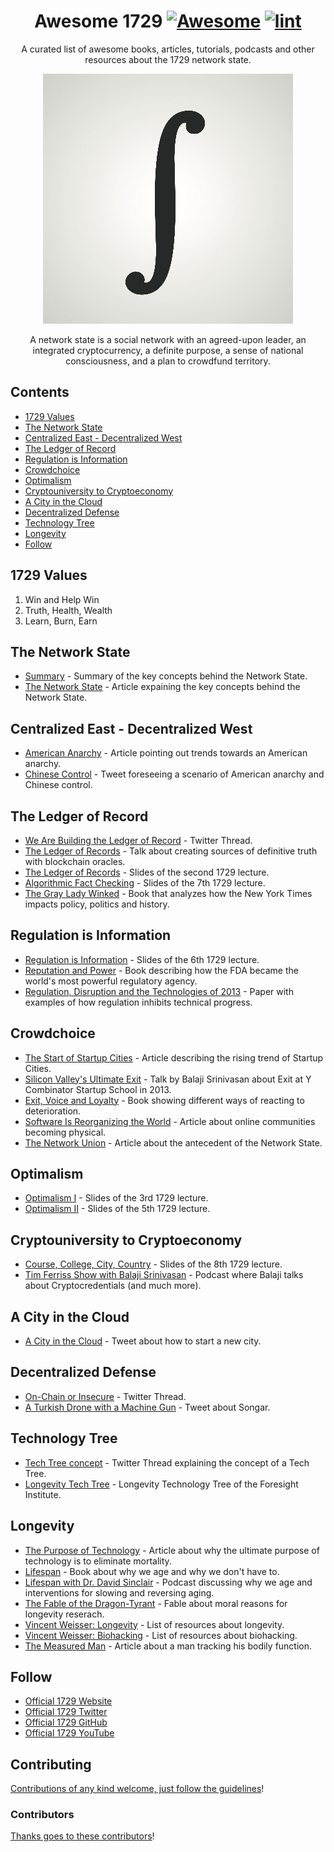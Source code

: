 <div align="center">

<!-- title -->

<!--lint ignore no-dead-urls-->
# Awesome 1729 [![Awesome](https://awesome.re/badge.svg)](https://awesome.re) [![lint](https://github.com/suud/awesome-1729/actions/workflows/lint.yaml/badge.svg)](https://github.com/suud/awesome-1729/actions/workflows/lint.yaml)

<!-- subtitle -->

A curated list of awesome books, articles, tutorials, podcasts and other resources about the 1729 network state.

<!-- image -->

<a href="http://1729.com/summary" target="_blank" rel="noopener noreferrer">
  <img src="images/oneseventwonine_400x400.jpg" />
</a>

<!-- description -->

A network state is a social network with an agreed-upon leader, an integrated cryptocurrency, a definite purpose, a sense of national consciousness, and a plan to crowdfund territory.

</div>

<!-- TOC -->

## Contents

- [1729 Values](#1729-values)
- [The Network State](#the-network-state)
- [Centralized East - Decentralized West](#centralized-east---decentralized-west)
- [The Ledger of Record](#the-ledger-of-record)
- [Regulation is Information](#regulation-is-information)
- [Crowdchoice](#crowdchoice)
- [Optimalism](#optimalism)
- [Cryptouniversity to Cryptoeconomy](#cryptouniversity-to-cryptoeconomy)
- [A City in the Cloud](#a-city-in-the-cloud)
- [Decentralized Defense](#decentralized-defense)
- [Technology Tree](#technology-tree)
- [Longevity](#longevity)
- [Follow](#follow)

<!-- CONTENT -->

## 1729 Values

1. Win and Help Win
2. Truth, Health, Wealth
3. Learn, Burn, Earn

## The Network State
- [Summary](https://1729.com/summary) - Summary of the key concepts behind the Network State.
- [The Network State](https://1729.com/the-network-state) - Article expaining the key concepts behind the Network State.

## Centralized East - Decentralized West

- [American Anarchy](https://bariweiss.substack.com/p/how-we-changed-our-minds-in-2021) - Article pointing out trends towards an American anarchy.
- [Chinese Control](https://twitter.com/balajis/status/1456136616024494081) - Tweet foreseeing a scenario of American anarchy and Chinese control.

## The Ledger of Record

- [We Are Building the Ledger of Record](https://twitter.com/balajis/status/1459140902144729088) - Twitter Thread.
- [The Ledger of Records](https://www.youtube.com/watch?v=Cwbbxb987vE) - Talk about creating sources of definitive truth with blockchain oracles.
- [The Ledger of Records](https://1729.com/slides/ledger-of-record.pdf) - Slides of the second 1729 lecture.
- [Algorithmic Fact Checking](https://1729.com/slides/algorithmic-fact-checking.pdf) - Slides of the 7th 1729 lecture.
- [The Gray Lady Winked](https://www.goodreads.com/book/show/57844169-the-gray-lady-winked) - Book that analyzes how the New York Times impacts policy, politics and history.

## Regulation is Information

- [Regulation is Information](https://1729-public.s3.amazonaws.com/regulation-is-information.pdf) - Slides of the 6th 1729 lecture.
- [Reputation and Power](https://press.princeton.edu/books/paperback/9780691141800/reputation-and-power) - Book describing how the FDA became the world's most powerful regulatory agency.
- [Regulation, Disruption and the Technologies of 2013](https://github.com/ladamalina/coursera-startup/blob/master/Week%206.%20Regulation%2C%20Disruption%2C%20and%20the%20Future.%20CLI%2C%20SQL%2C%20DBs%2C%20and%20ORMs./Lecture%2011.%20Regulation%2C%20Disruption%2C%20and%20the%20Technologies%20of%202013.pdf) - Paper with examples of how regulation inhibits technical progress.

## Crowdchoice

- [The Start of Startup Cities](https://1729.com/miami) - Article describing the rising trend of Startup Cities.
- [Silicon Valley's Ultimate Exit](https://www.youtube.com/watch?v=cOubCHLXT6A) - Talk by Balaji Srinivasan about Exit at Y Combinator Startup School in 2013.
- [Exit, Voice and Loyalty](https://www.goodreads.com/en/book/show/149033.Exit_Voice_and_Loyalty) - Book showing different ways of reacting to deterioration.
- [Software Is Reorganizing the World](https://www.wired.com/2013/11/software-is-reorganizing-the-world-and-cloud-formations-could-lead-to-physical-nations/) - Article about online communities becoming physical.
- [The Network Union](https://1729.com/network-union) - Article about the antecedent of the Network State.

## Optimalism

- [Optimalism I](https://1729-public.s3.amazonaws.com/optimalism.pdf) - Slides of the 3rd 1729 lecture.
- [Optimalism II](https://1729-public.s3.amazonaws.com/optimalism-part-2.pdf) - Slides of the 5th 1729 lecture.

## Cryptouniversity to Cryptoeconomy

- [Course, College, City, Country](https://1729-public.s3.amazonaws.com/how-we-build-the-network-state.pdf) - Slides of the 8th 1729 lecture.
- [Tim Ferriss Show with Balaji Srinivasan](https://tim.blog/2021/03/24/balaji-srinivasan/) - Podcast where Balaji talks about Cryptocredentials (and much more).

## A City in the Cloud

- [A City in the Cloud](https://twitter.com/balajis/status/1269178671086006273) - Tweet about how to start a new city.

## Decentralized Defense

- [On-Chain or Insecure](https://twitter.com/balajis/status/1471038225720365057) - Twitter Thread.
- [A Turkish Drone with a Machine Gun](https://twitter.com/balajis/status/1461802927039913994) - Tweet about Songar.

## Technology Tree

- [Tech Tree concept](https://twitter.com/balajis/status/1456163613857570821) - Twitter Thread explaining the concept of a Tech Tree.
- [Longevity Tech Tree](https://foresight.org/longevity-technology-tree/) - Longevity Technology Tree of the Foresight Institute.

## Longevity

- [The Purpose of Technology](https://balajis.com/the-purpose-of-technology/) - Article about why the ultimate purpose of technology is to eliminate mortality.
- [Lifespan](https://lifespanbook.com/) - Book about why we age and why we don't have to.
- [Lifespan with Dr. David Sinclair](https://open.spotify.com/show/3PkkSdQE8DfeiKvSk1Mg1J) - Podcast discussing why we age and interventions for slowing and reversing aging.
- [The Fable of the Dragon-Tyrant](https://www.nickbostrom.com/fable/dragon.html) - Fable about moral reasons for longevity reserach.
- [Vincent Weisser: Longevity](https://www.vincentweisser.com/longevity) - List of resources about longevity.
- [Vincent Weisser: Biohacking](https://www.vincentweisser.com/biohacking) - List of resources about biohacking.
- [The Measured Man](https://amp.theatlantic.com/amp/article/309018/) - Article about a man tracking his bodily function.

<!-- END CONTENT -->

## Follow

<!-- list people worth following on social sites (Twitter, LinkedIn, GitHub, YouTube etc.) -->

- [Official 1729 Website](https://1729.com/)
- [Official 1729 Twitter](https://twitter.com/oneseventwonine)
- [Official 1729 GitHub](https://github.com/1729)
- [Official 1729 YouTube](https://www.youtube.com/channel/UCG7ZXETdal8d4k9x6p9vYHg)

## Contributing

[Contributions of any kind welcome, just follow the guidelines](contributing.md)!

### Contributors

[Thanks goes to these contributors](https://github.com/suud/awesome-1729/graphs/contributors)!
